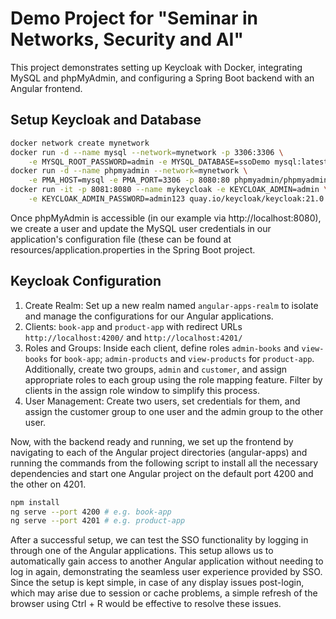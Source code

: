 # Demo Project for "Seminar in Networks, Security and AI"

This project demonstrates setting up Keycloak with Docker, integrating MySQL and phpMyAdmin, and configuring a Spring Boot backend with an Angular frontend.

## Setup Keycloak and Database

```bash
docker network create mynetwork
docker run -d --name mysql --network=mynetwork -p 3306:3306 \
    -e MYSQL_ROOT_PASSWORD=admin -e MYSQL_DATABASE=ssoDemo mysql:latest
docker run -d --name phpmyadmin --network=mynetwork \
    -e PMA_HOST=mysql -e PMA_PORT=3306 -p 8080:80 phpmyadmin/phpmyadmin:latest
docker run -it -p 8081:8080 --name mykeycloak -e KEYCLOAK_ADMIN=admin \
    -e KEYCLOAK_ADMIN_PASSWORD=admin123 quay.io/keycloak/keycloak:21.0.2 start-dev
```
Once phpMyAdmin is accessible (in our example via http://localhost:8080), we create a user and update the MySQL user credentials in our application's configuration file
(these can be found at resources/application.properties in the Spring Boot project.

## Keycloak Configuration

1) Create Realm: Set up a new realm named `angular-apps-realm` to isolate and manage the configurations for our Angular applications.
2) Clients: `book-app` and `product-app` with redirect URLs `http://localhost:4200/` and `http://localhost:4201/`
3) Roles and Groups: Inside each client, define roles `admin-books` and `view-books` for `book-app`; `admin-products` and `view-products` for `product-app`.
Additionally, create two groups, `admin` and `customer`, and assign appropriate roles to each group using the role mapping feature.
Filter by clients in the assign role window to simplify this process.
5) User Management: Create two users, set credentials for them, and assign the customer group to one user and the admin group to the other user.

Now, with the backend ready and running, we set up the frontend by navigating to each of the Angular project directories (angular-apps) and
running the commands from the following script to install all the necessary dependencies and start one Angular project on the default port 4200 and the other on 4201.
```bash
npm install
ng serve --port 4200 # e.g. book-app
ng serve --port 4201 # e.g. product-app
```

After a successful setup, we can test the SSO functionality by logging in through one of the Angular applications. 
This setup allows us to automatically gain access to another Angular application without needing to log in again, demonstrating the seamless user experience provided by SSO. 
Since the setup is kept simple, in case of any display issues post-login, which may arise due to session or cache problems, a simple refresh of the browser using Ctrl + R would be effective to resolve these issues.


